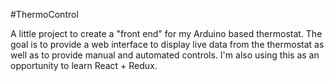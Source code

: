 #ThermoControl

A little project to create a "front end" for my Arduino based thermostat.
The goal is to provide a web interface to display live data from the thermostat
as well as to provide manual and automated controls. I'm also using this as an opportunity to learn React + Redux.